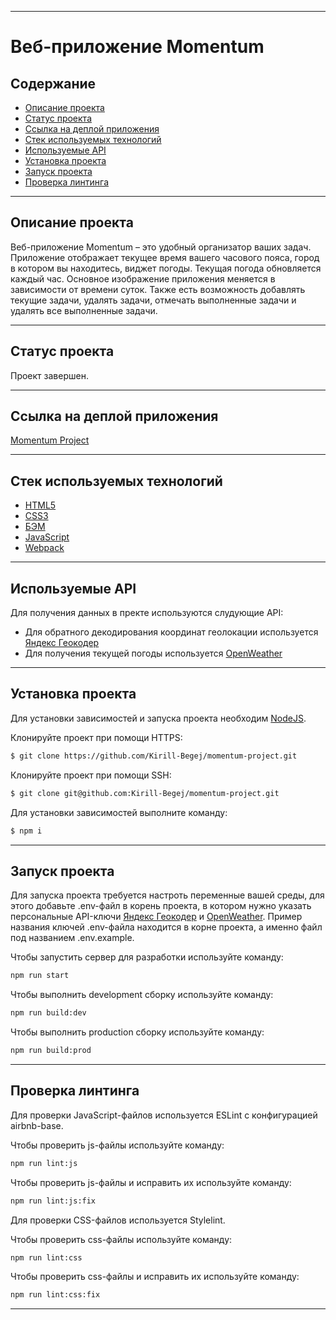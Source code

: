 ___
# Веб-приложение Momentum

## Содержание
- [Описание проекта](#описание-проекта)
- [Статус проекта](#статус-проекта)
- [Ссылка на деплой приложения](#ссылка-на-деплой-приложения)
- [Стек используемых технологий](#стек-используемых-технологий)
- [Используемые API](#используемые-api)
- [Установка проекта](#установка-проекта)
- [Запуск проекта](#запуск-проекта)
- [Проверка линтинга](#проверка-линтинга)
___

## Описание проекта
Веб-приложение Momentum – это удобный организатор ваших задач. Приложение отображает текущее время вашего часового пояса, город в котором вы находитесь, виджет погоды. Текущая погода обновляется каждый час. Основное изображение приложения меняется в зависимости от времени суток. Также есть возможность добавлять текущие задачи, удалять задачи, отмечать выполненные задачи и удалять все выполненные задачи.
___

## Статус проекта
Проект завершен.
___

## Ссылка на деплой приложения
[Momentum Project](https://momentum-peach.vercel.app/)
___

## Стек используемых технологий
- [HTML5](https://dev.w3.org/html5/spec-LC/)
- [CSS3](https://www.w3.org/Style/CSS/)
- [БЭМ](https://ru.bem.info/methodology/)
- [JavaScript](https://developer.mozilla.org/en-US/docs/Web/JavaScript)
- [Webpack](https://webpack.js.org/)
___

## Используемые API
Для получения данных в пректе используются слудующие API:
- Для обратного декодирования координат геолокации используется [Яндекс Геокодер](https://yandex.ru/maps-api/products/geocoder-api)
- Для получения текущей погоды используется [OpenWeather](https://openweathermap.org/)
___

## Установка проекта
Для установки зависимостей и запуска проекта необходим [NodeJS](https://nodejs.org/en).  

Клонируйте проект при помощи HTTPS:
```sh
$ git clone https://github.com/Kirill-Begej/momentum-project.git
```

Клонируйте проект при помощи SSH:
```sh
$ git clone git@github.com:Kirill-Begej/momentum-project.git
```

Для установки зависимостей выполните команду:
```sh
$ npm i
```
___

## Запуск проекта
Для запуска проекта требуется настроть переменные вашей среды, для этого добавьте .env-файл в корень проекта, в котором нужно указать персональные API-ключи [Яндекс Геокодер](https://yandex.ru/maps-api/products/geocoder-api) и [OpenWeather](https://openweathermap.org/). Пример названия ключей .env-файла находится в корне проекта, а именно файл под названием .env.example. 

Чтобы запустить сервер для разработки используйте команду:
```sh
npm run start
```

Чтобы выполнить development сборку используйте команду: 
```sh
npm run build:dev
```

Чтобы выполнить production сборку используйте команду: 
```sh
npm run build:prod
```
___

## Проверка линтинга
Для проверки JavaScript-файлов используется ESLint с конфигурацией airbnb-base.

Чтобы проверить js-файлы используйте команду:
```sh
npm run lint:js
```

Чтобы проверить js-файлы и исправить их используйте команду:
```sh
npm run lint:js:fix
```

Для проверки CSS-файлов используется Stylelint.

Чтобы проверить css-файлы используйте команду:
```sh
npm run lint:css
```

Чтобы проверить css-файлы и исправить их используйте команду:
```sh
npm run lint:css:fix
```
___
